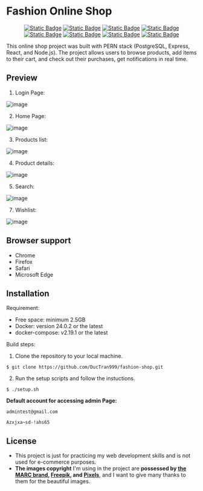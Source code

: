 # Fashion Online Shop

<p align="center">
  <a href="https://nodejs.org/en"><img alt="Static Badge" src="https://img.shields.io/badge/node_js-v18.16.1-jade?logo=nodedotjs"></a>
  <a href="https://www.npmjs.com/package/react"><img alt="Static Badge" src="https://img.shields.io/badge/react-v18.2.0-blue?logo=react"></a>
  <a href="https://hub.docker.com/_/postgres"><img alt="Static Badge" src="https://img.shields.io/badge/postgreSQL-v15.3-blue?logo=postgresql&logoColor=f5f5f5"></a>
  <a href="https://hub.docker.com/_/redis"><img alt="Static Badge" src="https://img.shields.io/badge/redis-v7.2-red?logo=redis&logoColor=f5f5f5"></a>
  <a href="https://www.npmjs.com/package/@reduxjs/toolkit"><img alt="Static Badge" src="https://img.shields.io/badge/redux--toolkit-v1.9.5-purple?logo=redux"></a>
  <a href="https://react-bootstrap.netlify.app/docs/getting-started/introduction"><img alt="Static Badge" src="https://img.shields.io/badge/react--bootstrap-v2.7.4-navy?logo=bootstrap&logoColor=f5f5f5"></a>
  <a href="https://www.docker.com/"><img alt="Static Badge" src="https://img.shields.io/badge/docker--compose-v2.19.1-blue?logo=docker"></a>
    <a href="https://www.npmjs.com/package/socket.io"><img alt="Static Badge" src="https://img.shields.io/badge/socket.io-v6.7.2-jade?logo=socket.io"></a>
</p>
This online shop project was built with PERN stack (PostgreSQL, Express, React, and Node.js). The project allows users to browse products, add items to their cart, and check out their purchases, get notifications in real time.

## Preview

1. Login Page:

![image](https://github.com/DucTran999/fashion-shop/assets/124438914/c5cdf8c6-4734-451a-bee8-4e20cedb073b)

2. Home Page:

![image](https://github.com/DucTran999/fashion-shop/assets/74949792/6bc577a3-6211-46a5-8c76-88f7112bc825)

3. Products list:

![image](https://github.com/DucTran999/fashion-shop/assets/74949792/26661af3-a349-4ff5-838a-348d86fd1265)

4. Product details:

![image](https://github.com/DucTran999/fashion-shop/assets/74949792/baccd6d0-f1c5-479b-b2ca-44822f06daee)

5. Search:

![image](https://github.com/DucTran999/fashion-shop/assets/74949792/b140f179-ef10-4647-9d9b-1e984dc177bd)

7. Wishlist:

![image](https://github.com/DucTran999/fashion-shop/assets/74949792/f0fef38c-0a13-4e4b-8248-55e949ec5cc1)

## Browser support

- Chrome
- Firefox
- Safari
- Microsoft Edge

## Installation

Requirement:

- Free space: minimum 2.5GB
- Docker: version 24.0.2 or the latest
- docker-compose: v2.19.1 or the latest

Build steps:

1. Clone the repository to your local machine.

```
$ git clone https://github.com/DucTran999/fashion-shop.git
```

2. Run the setup scripts and follow the instuctions.

```
$ ./setup.sh
```

**Default account for accessing admin Page:**

```
admintest@gmail.com
```

```
Azxjxa~sd-!ahs65
```

## License

- This project is just for practicing my web development skills and is not used for e-commerce purposes.
- **The images copyright** I'm using in the project are **possessed by [the MARC brand], [Freepik], and [Pixels]**, and I want to give many thanks to them for the beautiful images.

[the MARC brand]: https://marc.com.vn/
[Freepik]: https://www.freepik.com/search?format=search&query=fashion&type=photo
[Pixels]: https://www.pexels.com/vi-vn/tim-kiem/model/
